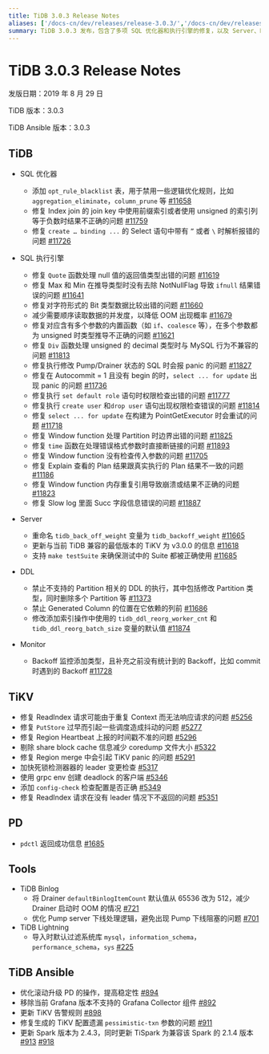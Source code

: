 ```yaml
---
title: TiDB 3.0.3 Release Notes
aliases: ['/docs-cn/dev/releases/release-3.0.3/','/docs-cn/dev/releases/3.0.3/']
summary: TiDB 3.0.3 发布，包含了多项 SQL 优化器和执行引擎的修复，以及 Server、DDL、Monitor、TiKV、PD、Tools 和 TiDB Ansible 的更新和修复。
---
```


# TiDB 3.0.3 Release Notes

发版日期：2019 年 8 月 29 日

TiDB 版本：3.0.3

TiDB Ansible 版本：3.0.3

## TiDB

+ SQL 优化器
    - 添加 `opt_rule_blacklist` 表，用于禁用一些逻辑优化规则，比如 `aggregation_eliminate`，`column_prune` 等 [#11658](https://github.com/pingcap/tidb/pull/11658)
    - 修复 Index join 的 join key 中使用前缀索引或者使用 unsigned 的索引列等于负数时结果不正确的问题 [#11759](https://github.com/pingcap/tidb/pull/11759)
    - 修复 `create … binding ...` 的 Select 语句中带有 `”` 或者 `\` 时解析报错的问题 [#11726](https://github.com/pingcap/tidb/pull/11726)

+ SQL 执行引擎
    - 修复 `Quote` 函数处理 null 值的返回值类型出错的问题 [#11619](https://github.com/pingcap/tidb/pull/11619)
    - 修复 Max 和 Min 在推导类型时没有去除 NotNullFlag 导致 `ifnull` 结果错误的问题 [#11641](https://github.com/pingcap/tidb/pull/11641)
    - 修复对字符形式的 Bit 类型数据比较出错的问题 [#11660](https://github.com/pingcap/tidb/pull/11660)
    - 减少需要顺序读取数据的并发度，以降低 OOM 出现概率 [#11679](https://github.com/pingcap/tidb/pull/11679)
    - 修复对应含有多个参数的内置函数（如 `if`、`coalesce` 等），在多个参数都为 unsigned 时类型推导不正确的问题 [#11621](https://github.com/pingcap/tidb/pull/11621)
    - 修复 `Div` 函数处理 unsigned 的 decimal 类型时与 MySQL 行为不兼容的问题 [#11813](https://github.com/pingcap/tidb/pull/11813)
    - 修复执行修改 Pump/Drainer 状态的 SQL 时会报 panic 的问题 [#11827](https://github.com/pingcap/tidb/pull/11827)
    - 修复在 Autocommit = 1 且没有 begin 的时，`select ... for update` 出现 panic 的问题 [#11736](https://github.com/pingcap/tidb/pull/11736)
    - 修复执行 `set default role` 语句时权限检查出错的问题 [#11777](https://github.com/pingcap/tidb/pull/11777)
    - 修复执行 `create user` 和`drop user` 语句出现权限检查错误的问题 [#11814](https://github.com/pingcap/tidb/pull/11814)
    - 修复 `select ... for update` 在构建为 PointGetExecutor 时会重试的问题 [#11718](https://github.com/pingcap/tidb/pull/11718)
    - 修复 Window function 处理 Partition 时边界出错的问题 [#11825](https://github.com/pingcap/tidb/pull/11825)
    - 修复 `time` 函数在处理错误格式参数时直接断链接的问题 [#11893](https://github.com/pingcap/tidb/pull/11893)
    - 修复 Window function 没有检查传入参数的问题 [#11705](https://github.com/pingcap/tidb/pull/11705)
    - 修复 Explain 查看的 Plan 结果跟真实执行的 Plan 结果不一致的问题 [#11186](https://github.com/pingcap/tidb/pull/11186)
    - 修复 Window function 内存重复引用导致崩溃或结果不正确的问题 [#11823](https://github.com/pingcap/tidb/pull/11823)
    - 修复 Slow log 里面 Succ 字段信息错误的问题 [#11887](https://github.com/pingcap/tidb/pull/11887)
+ Server
    - 重命名 `tidb_back_off_weight` 变量为 `tidb_backoff_weight` [#11665](https://github.com/pingcap/tidb/pull/11665)
    - 更新与当前 TiDB 兼容的最低版本的 TiKV 为 v3.0.0 的信息 [#11618](https://github.com/pingcap/tidb/pull/11618)
    - 支持 `make testSuite` 来确保测试中的 Suite 都被正确使用 [#11685](https://github.com/pingcap/tidb/pull/11685)
+ DDL
    - 禁止不支持的 Partition 相关的 DDL 的执行，其中包括修改 Partition 类型，同时删除多个 Partition 等 [#11373](https://github.com/pingcap/tidb/pull/11373)
    - 禁止 Generated Column 的位置在它依赖的列前 [#11686](https://github.com/pingcap/tidb/pull/11686)
    - 修改添加索引操作中使用的 `tidb_ddl_reorg_worker_cnt` 和 `tidb_ddl_reorg_batch_size` 变量的默认值 [#11874](https://github.com/pingcap/tidb/pull/11874)
+ Monitor
    - Backoff 监控添加类型，且补充之前没有统计到的 Backoff，比如 commit 时遇到的 Backoff [#11728](https://github.com/pingcap/tidb/pull/11728)

## TiKV

- 修复 ReadIndex 请求可能由于重复 Context 而无法响应请求的问题 [#5256](https://github.com/tikv/tikv/pull/5256)
- 修复 `PutStore` 过早而引起一些调度造成抖动的问题 [#5277](https://github.com/tikv/tikv/pull/5277)
- 修复 Region Heartbeat 上报的时间戳不准的问题 [#5296](https://github.com/tikv/tikv/pull/5296)
- 剔除 share block cache 信息减少 coredump 文件大小 [#5322](https://github.com/tikv/tikv/pull/5322)
- 修复 Region merge 中会引起 TiKV panic 的问题 [#5291](https://github.com/tikv/tikv/pull/5291)
- 加快死锁检测器器的 leader 变更检查 [#5317](https://github.com/tikv/tikv/pull/5317)
- 使用 grpc env 创建 deadlock 的客户端 [#5346](https://github.com/tikv/tikv/pull/5346)
- 添加 `config-check` 检查配置是否正确 [#5349](https://github.com/tikv/tikv/pull/5349)
- 修复 ReadIndex 请求在没有 leader 情况下不返回的问题 [#5351](https://github.com/tikv/tikv/pull/5351)

## PD

- `pdctl` 返回成功信息 [#1685](https://github.com/pingcap/pd/pull/1685)

## Tools

+ TiDB Binlog
    - 将 Drainer `defaultBinlogItemCount` 默认值从 65536 改为 512，减少 Drainer 启动时 OOM 的情况 [#721](https://github.com/pingcap/tidb-binlog/pull/721)
    - 优化 Pump server 下线处理逻辑，避免出现 Pump 下线阻塞的问题 [#701](https://github.com/pingcap/tidb-binlog/pull/701)
+ TiDB Lightning
    - 导入时默认过滤系统库 `mysql`，`information_schema`，`performance_schema`，`sys` [#225](https://github.com/pingcap/tidb-lightning/pull/225)

## TiDB Ansible

- 优化滚动升级 PD 的操作，提高稳定性 [#894](https://github.com/pingcap/tidb-ansible/pull/894)
- 移除当前 Grafana 版本不支持的 Grafana Collector 组件 [#892](https://github.com/pingcap/tidb-ansible/pull/892)
- 更新 TiKV 告警规则 [#898](https://github.com/pingcap/tidb-ansible/pull/898)
- 修复生成的 TiKV 配置遗漏 `pessimistic-txn` 参数的问题 [#911](https://github.com/pingcap/tidb-ansible/pull/911)
- 更新 Spark 版本为 2.4.3，同时更新 TiSpark 为兼容该 Spark 的 2.1.4 版本 [#913](https://github.com/pingcap/tidb-ansible/pull/913) [#918](https://github.com/pingcap/tidb-ansible/pull/918)
